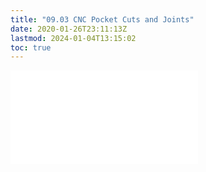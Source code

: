 ```yaml
---
title: "09.03 CNC Pocket Cuts and Joints"
date: 2020-01-26T23:11:13Z
lastmod: 2024-01-04T13:15:02
toc: true
---
```


![Link to included file content](../../../../digital-fabrication/cnc/cnc-pocket-cuts-and-joints.md)
